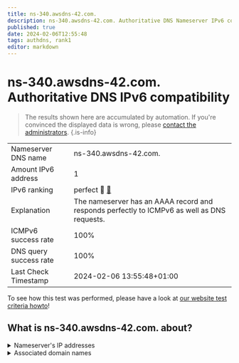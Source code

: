 ```yaml
---
title: ns-340.awsdns-42.com.
description: ns-340.awsdns-42.com. Authoritative DNS Nameserver IPv6 compatibility
published: true
date: 2024-02-06T12:55:48
tags: authdns, rank1
editor: markdown
---
```


# ns-340.awsdns-42.com. Authoritative DNS IPv6 compatibility

> The results shown here are accumulated by automation. If you're convinced the displayed data is wrong, please [contact the administrators](/howto/chat). 
{.is-info}




|   |   |
| - | - |
| Nameserver DNS name | ns-340.awsdns-42.com.
| Amount IPv6 address | 1
| IPv6 ranking | perfect :1st_place_medal: [🔗](/howto/ranking) |
| Explanation | The nameserver has an AAAA record and responds perfectly to ICMPv6 as well as DNS requests. |
| ICMPv6 success rate | 100%|
| DNS query success rate | 100% |
| Last Check Timestamp | 2024-02-06 13:55:48+01:00 |

To see how this test was performed, please have a look at [our website test criteria howto](/howto/testcriteria/authdns)!


## What is ns-340.awsdns-42.com. about?




<details>
<summary>Nameserver's IP addresses</summary>

2600:9000:5301:5400::1

</details>



<details>
<summary>Associated domain names</summary>

deezer.com

</details>
